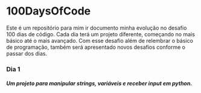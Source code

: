 # 100DaysOfCode

 Este é um repositório para mim ir documento minha evolução no desafio 100 dias de código. Cada dia terá um projeto diferente, começando no mais básico até o mais avançado.
 Com esse desafio além de relembrar o básico de programação, também será apresentado novos desafios conforme o passar dos dias.

### Dia 1
#####  Um projeto para manipular strings, variáveis e receber input em python.

